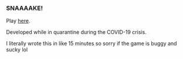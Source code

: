 ### SNAAAAKE!
Play [here](https://park-junha.github.io/SnakeGame/).

Developed while in quarantine during the COVID-19 crisis.

I literally wrote this in like 15 minutes so sorry if the game is buggy and sucky lol
